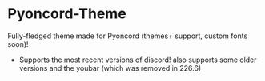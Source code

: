 # Pyoncord-Theme

Fully-fledged theme made for Pyoncord (themes+ support, custom fonts soon)! 
- Supports the most recent versions of discord! also supports some older versions and the youbar (which was removed in 226.6)
